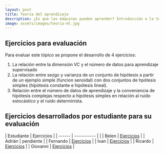 ```yaml
---
layout: post
title: Teoría del aprendizaje
description: ¿Es que las máquinas pueden aprender? Introducción a la teoría estadística del aprendizaje
image: assets/images/teoria-ml.jpg
---
```


## Ejercicios para evaluación

Para evaluar este tópico se propone el desarrollo de 4 ejercicios:

1. La relación entre la dimensión VC y el número de datos para aprendizaje supervisado
2. La relación entre sezgo y varianza de un conjunto de hipótesis a partir de un ejemplo simple
   (funcion senoidal) con dos conjuntos de hpótesis simples (hipótesis constante e hipótesis lineal).
3. Relación entre el número de datos de aprendizaje y la conveniencia de hipótesis complejas respecto a hipótesis simples 
   en relación al ruido estocástico y el ruido determinista.

## Ejercicios desarrollados por estudiante para su evaluación

| Estudiante | Ejercicios  |
| ------     | ----------- |                                                                                                                         |
| Belen      | [Ejercicios](https://github.com/chasil7/topicosIA/tree/master/Teoria_aprendizaje) |
| Adrián     | pendiente  |
| Fernando   | [Ejercicios](https://github.com/fsr313/TADIA/tree/master/SL) |
| Ivan       | [Ejercicios](https://rexemin.github.io/Topicos-IA-UNISON/2018/12/15/teoriaaprendizaje.html) |
| Ricardo    | [Ejercicios](https://github.com/RicardoHE97/TopicosIA-Unison/blob/master/AprendizajeSupervisado.ipynb) |
| Giovanni   | [Ejercicios](pendiente) |

